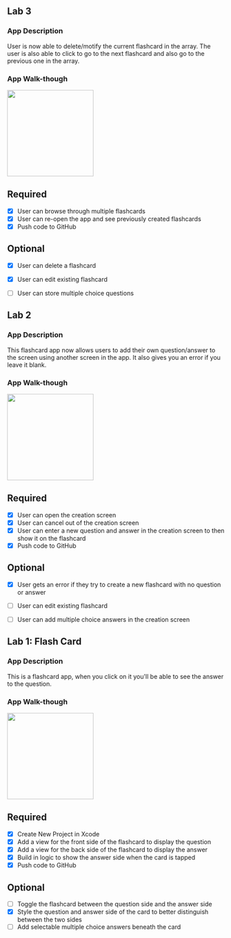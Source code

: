 ## Lab 3

### App Description
User is now able to delete/motify the current flashcard in the array. The user is also able to click to go to the next flashcard and also go to the previous one in the array. 

### App Walk-though
<img src= "https://user-images.githubusercontent.com/22526253/194723446-4974a814-a6fb-4648-a533-de74f8b30b27.gif"
 width=200><br>

## Required
- [x] User can browse through multiple flashcards
- [x] User can re-open the app and see previously created flashcards
- [x] Push code to GitHub
## Optional
- [x] User can delete a flashcard
- [x] User can edit existing flashcard
- [ ] User can store multiple choice questions


## Lab 2

### App Description
This flashcard app now allows users to add their own question/answer to the screen using another screen in the app. It also gives you an error if you leave it blank.  

### App Walk-though
<img src="https://user-images.githubusercontent.com/22526253/193472063-0d980efb-efa2-403e-a122-9a1cdd2dd094.gif" width=200><br>

## Required
- [x] User can open the creation screen
- [x] User can cancel out of the creation screen
- [x] User can enter a new question and answer in the creation screen to then show it on the flashcard
- [x] Push code to GitHub
## Optional
- [x] User gets an error if they try to create a new flashcard with no question or answer
- [ ] User can edit existing flashcard
- [ ] User can add multiple choice answers in the creation screen


## Lab 1: Flash Card

### App Description
This is a flashcard app, when you click on it you'll be able to see the answer to the question. 

### App Walk-though
<img src="https://user-images.githubusercontent.com/22526253/190436753-3ee9f3cf-92fd-49c0-b405-99bf01e1ba7b.gif" width=200><br>

## Required
- [x] Create New Project in Xcode
- [x] Add a view for the front side of the flashcard to display the question
- [x] Add a view for the back side of the flashcard to display the answer
- [x] Build in logic to show the answer side when the card is tapped
- [x] Push code to GitHub
## Optional
- [ ] Toggle the flashcard between the question side and the answer side
- [x] Style the question and answer side of the card to better distinguish between the two sides
- [ ] Add selectable multiple choice answers beneath the card
